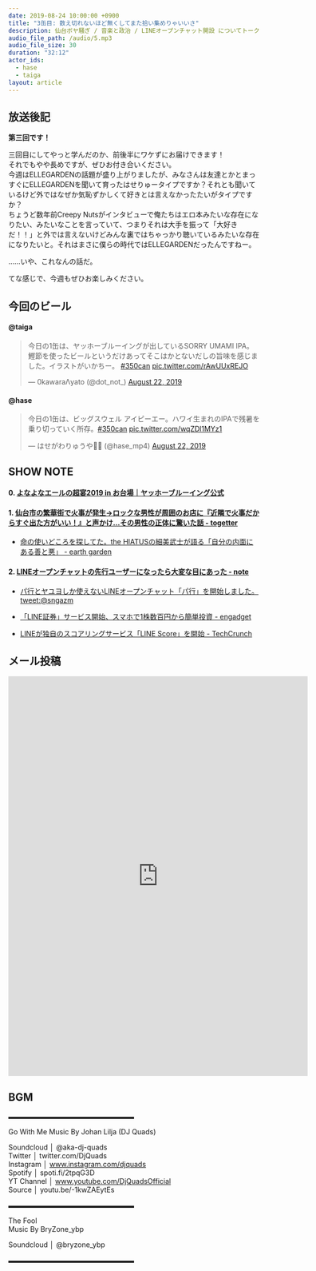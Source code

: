 ```yaml
---
date: 2019-08-24 10:00:00 +0900
title: "3缶目: 数え切れないほど無くしてまた拾い集めりゃいいさ"
description: 仙台ボヤ騒ぎ / 音楽と政治 / LINEオープンチャット開設 についてトークしました。
audio_file_path: /audio/5.mp3
audio_file_size: 30
duration: "32:12"
actor_ids:
  - hase
  - taiga
layout: article
---
```


## 放送後記

__第三回です！__

三回目にしてやっと学んだのか、前後半にワケずにお届けできます！  
それでもやや長めですが、ぜひお付き合いください。  
今週はELLEGARDENの話題が盛り上がりましたが、みなさんは友達とかとまっすぐにELLEGARDENを聞いて育ったはせりゅータイプですか？それとも聞いているけど外ではなぜか気恥ずかしくて好きとは言えなかったたいがタイプですか？  
ちょうど数年前Creepy Nutsがインタビューで俺たちはエロ本みたいな存在になりたい、みたいなことを言っていて、つまりそれは大手を振って「大好きだ！！」と外では言えないけどみんな裏ではちゃっかり聴いているみたいな存在になりたいと。それはまさに僕らの時代ではELLEGARDENだったんですねー。

……いや、これなんの話だ。

てな感じで、今週もぜひお楽しみください。

## 今回のビール

#### @taiga
<blockquote class="twitter-tweet"><p lang="ja" dir="ltr">今日の1缶は、ヤッホーブルーイングが出しているSORRY UMAMI IPA。鰹節を使ったビールというだけあってそこはかとないだしの旨味を感じました。イラストがいかちー。 <a href="https://twitter.com/hashtag/350can?src=hash&amp;ref_src=twsrc%5Etfw">#350can</a> <a href="https://t.co/rAwUUxREJO">pic.twitter.com/rAwUUxREJO</a></p>&mdash; 0kawaraΛyato (@dot_not_) <a href="https://twitter.com/dot_not_/status/1164563699215958016?ref_src=twsrc%5Etfw">August 22, 2019</a></blockquote> <script async src="https://platform.twitter.com/widgets.js" charset="utf-8"></script>

#### @hase
<blockquote class="twitter-tweet"><p lang="ja" dir="ltr">今日の1缶は、ビッグスウェル アイピーエー。ハワイ生まれのIPAで残暑を乗り切っていく所存。<a href="https://twitter.com/hashtag/350can?src=hash&amp;ref_src=twsrc%5Etfw">#350can</a> <a href="https://t.co/wqZDl1MYz1">pic.twitter.com/wqZDl1MYz1</a></p>&mdash; はせがわりゅうや🎋🎥 (@hase_mp4) <a href="https://twitter.com/hase_mp4/status/1164537847065395201?ref_src=twsrc%5Etfw">August 22, 2019</a></blockquote> <script async src="https://platform.twitter.com/widgets.js" charset="utf-8"></script>

## SHOW NOTE

#### 0. [よなよなエールの超宴2019 in お台場｜ヤッホーブルーイング公式](https://yohobrewing.com/cho_utage/)

#### 1. [仙台市の繁華街で火事が発生→ロックな男性が周囲のお店に『近隣で火事だからすぐ出た方がいい！』と声かけ…その男性の正体に驚いた話 - togetter](https://togetter.com/li/1393540)

- [命の使いどころを探してた。the HIATUSの細美武士が語る「自分の内面にある善と悪」 - earth garden](http://www.earth-garden.jp/study/39160/)

#### 2. [LINEオープンチャットの先行ユーザーになったら大変な目にあった - note](https://note.mu/d_v_osorezan/n/nf970ad1a82a7)

- [パ行とヤユヨしか使えないLINEオープンチャット「パ行」を開始しました。 tweet:@sngazm](https://twitter.com/sngazm/status/1163308507644362752)

- [「LINE証券」サービス開始、スマホで1株数百円から簡単投資 - engadget](https://japanese.engadget.com/2019/08/20/line-1/)

- [LINEが独自のスコアリングサービス「LINE Score」を開始 - TechCrunch](https://jp.techcrunch.com/2019/06/27/line-score-2/)

## メール投稿

<iframe src="https://docs.google.com/forms/d/e/1FAIpQLSfTZ99ZtY5BJtHk38i7c_p3AdF-uIGnOOsc6W05wV6L0MTAQg/viewform?embedded=true" width="600" height="800" frameborder="0" marginheight="0" marginwidth="0">読み込んでいます…</iframe>

## BGM
▬▬▬▬▬▬▬▬▬▬▬▬▬▬▬▬▬▬  

Go With Me
Music By Johan Lilja (DJ Quads)

Soundcloud │ @aka-dj-quads  
Twitter │ twitter.com/DjQuads  
Instagram │ www.instagram.com/djquads  
Spotify │ spoti.fi/2tpqG3D  
YT Channel │ www.youtube.com/DjQuadsOfficial  
Source │ youtu.be/-1kwZAEytEs  

▬▬▬▬▬▬▬▬▬▬▬▬▬▬▬▬▬▬  

The Fool  
Music By BryZone_ybp  

Soundcloud │ @bryzone_ybp  

▬▬▬▬▬▬▬▬▬▬▬▬▬▬▬▬▬▬  
